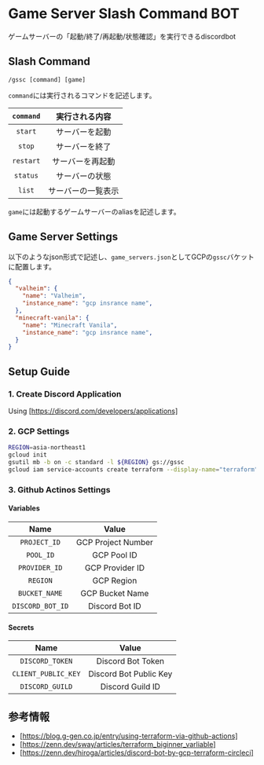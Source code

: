 # Game Server Slash Command BOT

ゲームサーバーの「起動/終了/再起動/状態確認」を実行できるdiscordbot  

## Slash Command

`/gssc [command] [game]`

`command`には実行されるコマンドを記述します。

| `command` | 実行される内容     |
| :-------: | :----------------: |
| `start`   | サーバーを起動     |
| `stop`    | サーバーを終了     |
| `restart` | サーバーを再起動   |
| `status`  | サーバーの状態     |
| `list`    | サーバーの一覧表示 |

`game`には起動するゲームサーバーのaliasを記述します。

## Game Server Settings

以下のようなjson形式で記述し、`game_servers.json`としてGCPの`gssc`バケットに配置します。

```json:game_servers.json
{
  "valheim": {
    "name": "Valheim",
    "instance_name": "gcp insrance name",
  },
  "minecraft-vanila": {
    "name": "Minecraft Vanila",
    "instance_name": "gcp insrance name",
  }
}
```

## Setup Guide

### 1. Create Discord Application

Using [https://discord.com/developers/applications]

### 2. GCP Settings

```bash
REGION=asia-northeast1
gcloud init
gsutil mb -b on -c standard -l ${REGION} gs://gssc
gcloud iam service-accounts create terraform --display-name="terraform"
```

### 3. Github Actinos Settings

#### Variables

| Name             | Value              |
| :--------------: | :----------------: |
| `PROJECT_ID`     | GCP Project Number |
| `POOL_ID`        | GCP Pool ID        |
| `PROVIDER_ID`    | GCP Provider ID    |
| `REGION`         | GCP Region         |
| `BUCKET_NAME`    | GCP Bucket Name    |
| `DISCORD_BOT_ID` | Discord Bot ID     |

#### Secrets

| Name                | Value                  |
| :-----------------: | :--------------------: |
| `DISCORD_TOKEN`     | Discord Bot Token      |
| `CLIENT_PUBLIC_KEY` | Discord Bot Public Key |
| `DISCORD_GUILD`     | Discord Guild ID       |

## 参考情報

- [https://blog.g-gen.co.jp/entry/using-terraform-via-github-actions]
- [https://zenn.dev/sway/articles/terraform_biginner_varliable]
- [https://zenn.dev/hiroga/articles/discord-bot-by-gcp-terraform-circleci]
